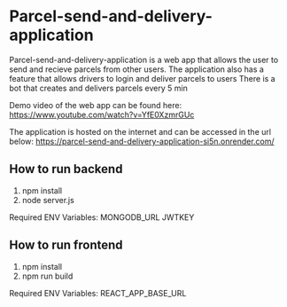 # Parcel-send-and-delivery-application
Parcel-send-and-delivery-application is a web app that allows the user to send and recieve parcels from other users.
The application also has a feature that allows drivers to login and deliver parcels to users
There is a bot that creates and delivers parcels every 5 min

Demo video of the web app can be found here:
https://www.youtube.com/watch?v=YfE0XzmrGUc

The application is hosted on the internet and can be accessed in the url below:
https://parcel-send-and-delivery-application-si5n.onrender.com/


## How to run backend

1. npm install
2. node server.js

Required ENV Variables:
MONGODB_URL
JWTKEY

## How to run frontend

1. npm install
2. npm run build

Required ENV Variables:
REACT_APP_BASE_URL
